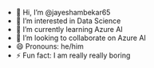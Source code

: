 - 👋 Hi, I’m @jayeshambekar65
- 👀 I’m interested in Data Science
- 🌱 I’m currently learning Azure AI
- 💞️ I’m looking to collaborate on Azure AI
- 😄 Pronouns: he/him
- ⚡ Fun fact: I am really really boring

<!---
jayeshambekar65/jayeshambekar65 is a ✨ special ✨ repository because its `README.md` (this file) appears on your GitHub profile.
You can click the Preview link to take a look at your changes.
--->

